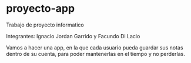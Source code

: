 # proyecto-app
Trabajo de proyecto informatico

Integrantes: Ignacio Jordan Garrido y Facundo Di Lacio

Vamos a hacer una app, en la que cada usuario pueda guardar sus notas dentro de su cuenta, para poder mantenerlas en el tiempo y no perderlas.
